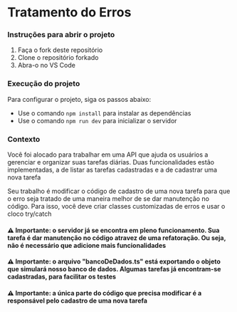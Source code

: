 # Tratamento do Erros

### Instruções para abrir o projeto

1. Faça o fork deste repositório
2. Clone o repositório forkado
3. Abra-o no VS Code

### Execução do projeto

Para configurar o projeto, siga os passos abaixo:

- Use o comando `npm install` para instalar as dependências
- Use o comando `npm run dev` para inicializar o servidor

### Contexto

Você foi alocado para trabalhar em uma API que ajuda os usuários a gerenciar e organizar suas tarefas diárias. Duas funcionalidades estão implementadas, a de listar as tarefas cadastradas e a de cadastrar uma nova tarefa

Seu trabalho é modificar o código de cadastro de uma nova tarefa para que o erro seja tratado de uma maneira melhor de se dar manutenção no código. Para isso, você deve criar classes customizadas de erros e usar o cloco try/catch

#### ⚠️ Importante: o servidor já se encontra em pleno funcionamento. Sua tarefa é dar manutenção no código atravez de uma refatoração. Ou seja, não é necessário que adicione mais funcionalidades

#### ⚠️ Importante: o arquivo "bancoDeDados.ts" está exportando o objeto que simulará nosso banco de dados. Algumas tarefas já encontram-se cadastradas, para facilitar os testes

#### ⚠️ Importante: a única parte do código que precisa modificar é a responsável pelo cadastro de uma nova tarefa
